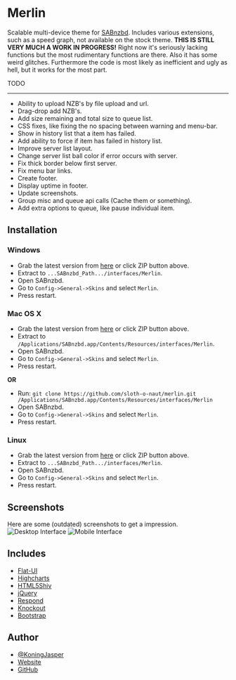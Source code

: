 Merlin
======

Scalable multi-device theme for [SABnzbd](http://sabnzbd.org/). Includes various extensions, such as a speed graph, not available on the stock theme.
**THIS IS STILL VERY MUCH A WORK IN PROGRESS!** Right now it's seriously lacking functions but the most rudimentary functions are there. Also it has some weird glitches. Furthermore the code is most likely as inefficient and ugly as hell, but it works for the most part.


TODO
____
* Ability to upload NZB's by file upload and url.
* Drag-drop add NZB's.
* Add size remaining and total size to queue list.
* CSS fixes, like fixing the no spacing between warning and menu-bar.
* Show in history list that a item has failed.
* Add ability to force if item has failed in history list.
* Improve server list layout.
* Change server list ball color if error occurs with server.
* Fix thick border below first server.
* Fix menu bar links.
* Create footer.
* Display uptime in footer.
* Update screenshots.
* Group misc and queue api calls (Cache them or something).
* Add extra options to queue, like pause individual item.


Installation
------------
### Windows ###
* Grab the latest version from [here](https://github.com/sloth-o-naut/merlin/archive/master.zip) or click ZIP button above.
* Extract to `...SABnzbd_Path.../interfaces/Merlin`.
* Open SABnzbd.
* Go to `Config->General->Skins` and select `Merlin`.
* Press restart.

### Mac OS X ###
* Grab the latest version from [here](https://github.com/sloth-o-naut/merlin/archive/master.zip) or click ZIP button above.
* Extract to `/Applications/SABnzbd.app/Contents/Resources/interfaces/Merlin`.
* Open SABnzbd.
* Go to `Config->General->Skins` and select `Merlin`.
* Press restart.

**OR** 
* Run: `git clone https://github.com/sloth-o-naut/merlin.git /Applications/SABnzbd.app/Contents/Resources/interfaces/Merlin`
* Open SABnzbd.
* Go to `Config->General->Skins` and select `Merlin`.
* Press restart.

### Linux ###
* Grab the latest version from [here](https://github.com/sloth-o-naut/merlin/archive/master.zip) or click ZIP button above.
* Extract to `...SABnzbd_Path.../interfaces/Merlin`.
* Open SABnzbd.
* Go to `Config->General->Skins` and select `Merlin`.
* Press restart.

Screenshots
-----------
Here are some (outdated) screenshots to get a impression.
![Desktop Interface](http://d.pr/i/vCvJ+)
![Mobile Interface](http://d.pr/i/bqQp+)

Includes
--------
* [Flat-UI](http://designmodo.github.io/Flat-UI/)
* [Highcharts](http://www.highcharts.com/)
* [HTML5Shiv](https://github.com/aFarkas/html5shiv)
* [jQuery](https://jquery.com/)
* [Respond](https://github.com/scottjehl/Respond)
* [Knockout](http://knockoutjs.com)
* [Bootstrap](http://getbootstrap.com)

Author
------
+ [@KoningJasper](https://twitter.com/koningjasper)
+ [Website](http://sloth-o-naut.com)
+ [GitHub](https://github.com/sloth-o-naut/)